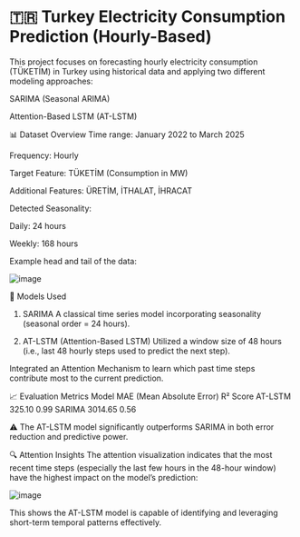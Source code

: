 # 🇹🇷 Turkey Electricity Consumption Prediction (Hourly-Based)
This project focuses on forecasting hourly electricity consumption (TÜKETİM) in Turkey using historical data and applying two different modeling approaches:

SARIMA (Seasonal ARIMA)

Attention-Based LSTM (AT-LSTM)

📊 Dataset Overview
Time range: January 2022 to March 2025

Frequency: Hourly

Target Feature: TÜKETİM (Consumption in MW)

Additional Features: ÜRETİM, İTHALAT, İHRACAT

Detected Seasonality:

Daily: 24 hours

Weekly: 168 hours

Example head and tail of the data:

![image](https://github.com/user-attachments/assets/1a045033-0b5c-4fa8-8aa6-d863006e1afe)

🧠 Models Used
1. SARIMA
A classical time series model incorporating seasonality (seasonal order = 24 hours).

2. AT-LSTM (Attention-Based LSTM)
Utilized a window size of 48 hours (i.e., last 48 hourly steps used to predict the next step).

Integrated an Attention Mechanism to learn which past time steps contribute most to the current prediction.

📈 Evaluation Metrics
Model	MAE (Mean Absolute Error)	R² Score
AT-LSTM	325.10	0.99
SARIMA	3014.65	0.56

⚠️ The AT-LSTM model significantly outperforms SARIMA in both error reduction and predictive power.

🔍 Attention Insights
The attention visualization indicates that the most recent time steps (especially the last few hours in the 48-hour window) have the highest impact on the model’s prediction:

![image](https://github.com/user-attachments/assets/b53dc0fd-270f-4ef7-b76b-cde4691be359)



This shows the AT-LSTM model is capable of identifying and leveraging short-term temporal patterns effectively.


